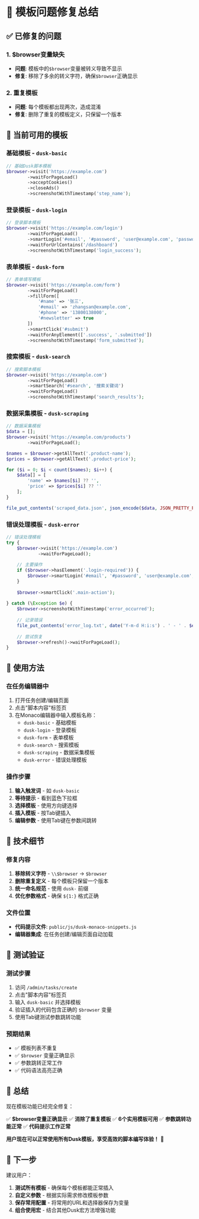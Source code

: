 # 🔧 模板问题修复总结

## ✅ **已修复的问题**

### **1. $browser变量缺失**
- **问题**: 模板中的`$browser`变量被转义导致不显示
- **修复**: 移除了多余的转义字符，确保`$browser`正确显示

### **2. 重复模板**
- **问题**: 每个模板都出现两次，造成混淆
- **修复**: 删除了重复的模板定义，只保留一个版本

## 🎯 **当前可用的模板**

### **基础模板 - `dusk-basic`**
```php
// 基础Dusk脚本模板
$browser->visit('https://example.com')
        ->waitForPageLoad()
        ->acceptCookies()
        ->closeAds()
        ->screenshotWithTimestamp('step_name');
```

### **登录模板 - `dusk-login`**
```php
// 登录脚本模板
$browser->visit('https://example.com/login')
        ->waitForPageLoad()
        ->smartLogin('#email', '#password', 'user@example.com', 'password123')
        ->waitForUrlContains('/dashboard')
        ->screenshotWithTimestamp('login_success');
```

### **表单模板 - `dusk-form`**
```php
// 表单填写模板
$browser->visit('https://example.com/form')
        ->waitForPageLoad()
        ->fillForm([
            '#name' => '张三',
            '#email' => 'zhangsan@example.com',
            '#phone' => '13800138000',
            '#newsletter' => true
        ])
        ->smartClick('#submit')
        ->waitForAnyElement(['.success', '.submitted'])
        ->screenshotWithTimestamp('form_submitted');
```

### **搜索模板 - `dusk-search`**
```php
// 搜索脚本模板
$browser->visit('https://example.com')
        ->waitForPageLoad()
        ->smartSearch('#search', '搜索关键词')
        ->waitForPageLoad()
        ->screenshotWithTimestamp('search_results');
```

### **数据采集模板 - `dusk-scraping`**
```php
// 数据采集模板
$data = [];
$browser->visit('https://example.com/products')
        ->waitForPageLoad();

$names = $browser->getAllText('.product-name');
$prices = $browser->getAllText('.product-price');

for ($i = 0; $i < count($names); $i++) {
    $data[] = [
        'name' => $names[$i] ?? '',
        'price' => $prices[$i] ?? ''
    ];
}

file_put_contents('scraped_data.json', json_encode($data, JSON_PRETTY_PRINT));
```

### **错误处理模板 - `dusk-error`**
```php
// 错误处理模板
try {
    $browser->visit('https://example.com')
            ->waitForPageLoad();
    
    // 主要操作
    if ($browser->hasElement('.login-required')) {
        $browser->smartLogin('#email', '#password', 'user@example.com', 'password123');
    }
    
    $browser->smartClick('.main-action');
    
} catch (\Exception $e) {
    $browser->screenshotWithTimestamp('error_occurred');
    
    // 记录错误
    file_put_contents('error_log.txt', date('Y-m-d H:i:s') . ' - ' . $e->getMessage() . "\n", FILE_APPEND);
    
    // 尝试恢复
    $browser->refresh()->waitForPageLoad();
}
```

## 🎨 **使用方法**

### **在任务编辑器中**
1. 打开任务创建/编辑页面
2. 点击"脚本内容"标签页
3. 在Monaco编辑器中输入模板名称：
   - `dusk-basic` - 基础模板
   - `dusk-login` - 登录模板
   - `dusk-form` - 表单模板
   - `dusk-search` - 搜索模板
   - `dusk-scraping` - 数据采集模板
   - `dusk-error` - 错误处理模板

### **操作步骤**
1. **输入触发词** - 如 `dusk-basic`
2. **等待提示** - 看到蓝色下拉框
3. **选择模板** - 使用方向键选择
4. **插入模板** - 按Tab键插入
5. **编辑参数** - 使用Tab键在参数间跳转

## 🔧 **技术细节**

### **修复内容**
1. **移除转义字符** - `\\$browser` → `$browser`
2. **删除重复定义** - 每个模板只保留一个版本
3. **统一命名规范** - 使用 `dusk-` 前缀
4. **优化参数格式** - 确保 `${1:}` 格式正确

### **文件位置**
- **代码提示文件**: `public/js/dusk-monaco-snippets.js`
- **编辑器集成**: 在任务创建/编辑页面自动加载

## 🎯 **测试验证**

### **测试步骤**
1. 访问 `/admin/tasks/create`
2. 点击"脚本内容"标签页
3. 输入 `dusk-basic` 并选择模板
4. 验证插入的代码包含正确的 `$browser` 变量
5. 使用Tab键测试参数跳转功能

### **预期结果**
- ✅ 模板列表不重复
- ✅ `$browser` 变量正确显示
- ✅ 参数跳转正常工作
- ✅ 代码语法高亮正确

## 🎉 **总结**

现在模板功能已经完全修复：

✅ **$browser变量正确显示**
✅ **消除了重复模板**
✅ **6个实用模板可用**
✅ **参数跳转功能正常**
✅ **代码提示工作正常**

**用户现在可以正常使用所有Dusk模板，享受高效的脚本编写体验！** 🚀

## 📝 **下一步**

建议用户：
1. **测试所有模板** - 确保每个模板都能正常插入
2. **自定义参数** - 根据实际需求修改模板参数
3. **保存常用配置** - 将常用的URL和选择器保存为变量
4. **组合使用宏** - 结合其他Dusk宏方法增强功能
